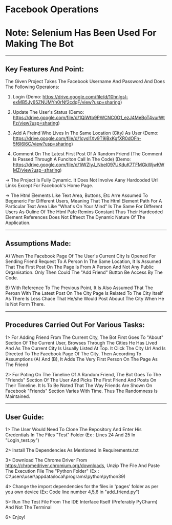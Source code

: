 # Facebook Operations


Note: Selenium Has Been Used For Making The Bot
===============================================================================================================================================================================

-------------------------------------------------------------------------------------------------------------------------------------------------------------------------------
Key Features And Point:
-------------------------------------------------------------------------------------------------------------------------------------------------------------------------------
The Given Project Takes The Facebook Username And Password And Does The Following Operaions:

1. Login
   (Demo: https://drive.google.com/file/d/10hnlgsl-exMB5Jy65ZNUMYn0rNf2cdqF/view?usp=sharing)

2. Update The User's Status
   (Demo: https://drive.google.com/file/d/1QiWtb9PWCNC0O1_ezJ4MeBoT4vurWtFz/view?usp=sharing)

3. Add A Freind Who Lives In The Same Location (City) As User
   (Demo: https://drive.google.com/file/d/1cysI1Xv9T9jBxKgfXR0dOFn-5f6I6l6C/view?usp=sharing)

4. Comment On The Latest First Post Of A Random Friend (The Comment Is Passed Through A Funciton Call In The Code)
   (Demo: https://drive.google.com/file/d/1iWZIyJ_NbeI097UKduK7TFMGkWjwKWMZ/view?usp=sharing)

-> The Project Is Fully Dynamic. It Does Not Involve Aany Hardcoded Url Links Except For Facebook's Home Page. 

-> The Html Elements Like Text Area, Buttons, Etc Arre Assumed To Begeneric For Different Users, Meaning That The Html Element Path For A Particular Text Area Like "What's On Your Mind" Is The Same For Different Users As Ouline Of The Html Pafe Remins Constant Thus Their Hardcoded Element References Does Not Effeect The Dynamic Nature Of The Application.

-------------------------------------------------------------------------------------------------------------------------------------------------------------------------------
Assumptions Made:
-------------------------------------------------------------------------------------------------------------------------------------------------------------------------------

A) When The Facebook Page Of The User's Current City Is Opened For Sending Friend Request To A Person In The Same Location, It Is Assumed That The First Post On The Page Is From A Person And Not Any Public Organisation. Only Then Could The "Add Friend" Button Be Access By The Code. 

B) With Reference To The Previous Point, It Is Also Assumed That The Perosn With The Latest Post On The City Page Is Related To The  City Itself As There Is Less Chace That He/she Would Post Abouut The City When He Is Not Form There.

-------------------------------------------------------------------------------------------------------------------------------------------------------------------------------
Procedures Carried Out For Various Tasks:
-------------------------------------------------------------------------------------------------------------------------------------------------------------------------------

1> For Adding Friend From The Current City, The Bot First Goes To "About" Section Of The Current User, Browses Through The Cities He Has Lived And As The Current City Is Usually Listed At Top. It Click The City Url And Is Directed To The Facebook Page Of The City. Then According To Assumptions (A) And (B), It Adds The Very First Person On The Page As The Friend

2> For Poting On The Timeline Of A Random Friend, The Bot Goes To The "Friends" Section Of The User And Picks The First Friend And Posts On Their Timeline. It Is To Be Noted That The Way Friends Are Shown On Facebook "Friends" Section Varies With Time. Thus The Randomness Is Maintained. 

-------------------------------------------------------------------------------------------------------------------------------------------------------------------------------
User Guide:
-------------------------------------------------------------------------------------------------------------------------------------------------------------------------------
1> The User Would Need To Clone The Repository And Enter His Credentials In The Files "Test" Folder (Ex : Lines 24 And 25 In "Login_test.py") 

2> Install The Dependencies As Mentioned In Requirements.txt

3> Download The Chrome Driver From https://chromedriver.chromium.org/downloads, Unzip The File And Paste The Execution File The "Python Folder"
 (Ex : C:\users\user\appdata\local\programs\python\python39)

4> Change the import dependencies for the files in 'pages' folder as per you own device (Ex: Code line number 4,5,6 in "add_friend.py")

5> Run The Test File From The IDE Interface Itself (Preferably PyCharm) And Not The Terminal

6> Enjoy!


